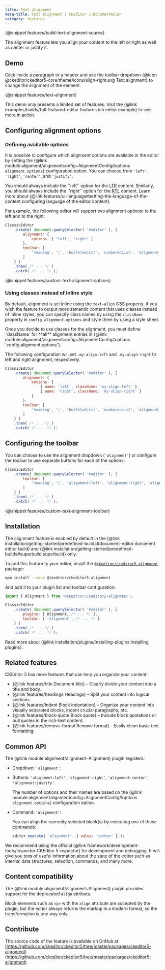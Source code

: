 ```yaml
---
title: Text alignment
meta-title: Text alignment | CKEditor 5 Documentation
category: features
---
```


{@snippet features/build-text-alignment-source}

The alignment feature lets you align your content to the left or right as well as center or justify it.

## Demo

Click inside a paragraph or a header and use the toolbar dropdown {@icon @ckeditor/ckeditor5-core/theme/icons/align-right.svg Text alignment} to change the alignment of the element.

{@snippet features/text-alignment}

<info-box info>
	This demo only presents a limited set of features. Visit the {@link examples/builds/full-featured-editor feature-rich editor example} to see more in action.
</info-box>

## Configuring alignment options

### Defining available options

It is possible to configure which alignment options are available in the editor by setting the {@link module:alignment/alignmentconfig~AlignmentConfig#options `alignment.options`} configuration option. You can choose from `'left'`, `'right'`, `'center'`, and `'justify'`.

<info-box>
	You should always include the `'left'` option for the <abbr title="left–to–right">LTR</abbr> content. Similarly, you should always include the `'right'` option for the <abbr title="right-to-left">RTL</abbr> content. Learn more about {@link features/ui-language#setting-the-language-of-the-content configuring language of the editor content}.
</info-box>

For example, the following editor will support two alignment options: to the left and to the right:

```js
ClassicEditor
	.create( document.querySelector( '#editor' ), {
		alignment: {
			options: [ 'left', 'right' ]
		},
		toolbar: [
			'heading', '|', 'bulletedList', 'numberedList', 'alignment', 'undo', 'redo'
		]
	} )
	.then( /* ... */ )
	.catch( /* ... */ );
```

{@snippet features/custom-text-alignment-options}

### Using classes instead of inline style

By default, alignment is set inline using the `text-align` CSS property. If you wish the feature to output more semantic content that uses classes instead of inline styles, you can specify class names by using the `className` property in `config.alignment.options` and style them by using a style sheet.

<info-box>
	Once you decide to use classes for the alignment, you must define `className` for **all** alignment entries in {@link module:alignment/alignmentconfig~AlignmentConfig#options `config.alignment.options`}.
</info-box>

The following configuration will set `.my-align-left` and `.my-align-right` to left and right alignment, respectively.

```js
ClassicEditor
	.create( document.querySelector( '#editor' ), {
		alignment: {
			options: [
				{ name: 'left', className: 'my-align-left' },
				{ name: 'right', className: 'my-align-right' }
			]
		},
		toolbar: [
			'heading', '|', 'bulletedList', 'numberedList', 'alignment', 'undo', 'redo'
		]
	} )
	.then( /* ... */ )
	.catch( /* ... */ );
```

## Configuring the toolbar

You can choose to use the alignment dropdown (`'alignment'`) or configure the toolbar to use separate buttons for each of the options:

```js
ClassicEditor
	.create( document.querySelector( '#editor' ), {
		toolbar: [
			'heading', '|', 'alignment:left', 'alignment:right', 'alignment:center', 'alignment:justify'
		]
	} )
	.then( /* ... */ )
	.catch( /* ... */ );
```

{@snippet features/custom-text-alignment-toolbar}

## Installation

<info-box info>
	The alignment feature is enabled by default in the {@link installation/getting-started/predefined-builds#document-editor document editor build} and {@link installation/getting-started/predefined-builds#superbuild superbuild} only.
</info-box>

To add this feature to your editor, install the [`@ckeditor/ckeditor5-alignment`](https://www.npmjs.com/package/@ckeditor/ckeditor5-alignment) package:

```bash
npm install --save @ckeditor/ckeditor5-alignment
```

And add it to your plugin list and toolbar configuration:

```js
import { Alignment } from '@ckeditor/ckeditor5-alignment';

ClassicEditor
	.create( document.querySelector( '#editor' ), {
		plugins: [ Alignment, /* ... */ ],
		toolbar: [ 'alignment', /* ... */ ]
	} )
	.then( /* ... */ )
	.catch( /* ... */ );
```

<info-box info>
	Read more about {@link installation/plugins/installing-plugins installing plugins}.
</info-box>

## Related features

CKEditor&nbsp;5 has more features that can help you organize your content:
* {@link features/title Document title} &ndash; Clearly divide your content into a title and body.
* {@link features/headings Headings} &ndash; Split your content into logical sections.
* {@link features/indent Block indentation} &ndash; Organize your content into visually separated blocks, indent crucial paragraphs, etc.
* {@link features/block-quote Block quote} &ndash; Include block quotations or pull quotes in the rich-text content.
* {@link features/remove-format Remove format} &ndash; Easily clean basic text formatting.

## Common API

The {@link module:alignment/alignment~Alignment} plugin registers:

* Dropdown: `'alignment'`.
* Buttons: `'alignment:left'`, `'alignment:right'`, `'alignment:center'`, `'alignment:justify'`.

	The number of options and their names are based on the {@link module:alignment/alignmentconfig~AlignmentConfig#options `alignment.options`} configuration option.

* Command: `'alignment'`:

	You can align the currently selected block(s) by executing one of these commands:

	```js
	editor.execute( 'alignment', { value: 'center' } );
	```

<info-box>
	We recommend using the official {@link framework/development-tools/inspector CKEditor&nbsp;5 inspector} for development and debugging. It will give you tons of useful information about the state of the editor such as internal data structures, selection, commands, and many more.
</info-box>

## Content compatibility

The {@link module:alignment/alignment~Alignment} plugin provides support for the deprecated `align` attribute.

Block elements such as `<p>` with the `align` attribute are accepted by the plugin, but the editor always returns the markup in a modern format, so the transformation is one way only.

## Contribute

The source code of the feature is available on GitHub at [https://github.com/ckeditor/ckeditor5/tree/master/packages/ckeditor5-alignment](https://github.com/ckeditor/ckeditor5/tree/master/packages/ckeditor5-alignment).
